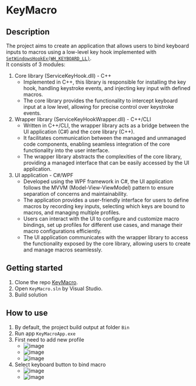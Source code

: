 # KeyMacro
## Description
The project aims to create an application that allows users to bind keyboard inputs to macros using a low-level key hook implemented with [`SetWindowsHookEx(WH_KEYBOARD_LL)`](https://learn.microsoft.com/en-us/windows/win32/api/winuser/nf-winuser-setwindowshookexw).</br>
It consists of 3 modules:
1. Core library (ServiceKeyHook.dll) - C++
   - Implemented in C++, this library is responsible for installing the key hook, handling keystroke events, and injecting key input with defined macros.
   - The core library provides the functionality to intercept keyboard input at a low level, allowing for precise control over keystroke events.
2. Wrapper library (ServiceKeyHookWrapper.dll) - C++/CLI
   - Written in C++/CLI, the wrapper library acts as a bridge between the UI application (C#) and the core library (C++).
   - It facilitates communication between the managed and unmanaged code components, enabling seamless integration of the core functionality into the user interface.
   - The wrapper library abstracts the complexities of the core library, providing a managed interface that can be easily accessed by the UI application.
3.  UI application - C#/WPF
    - Developed using the WPF framework in C#, the UI application follows the MVVM (Model-View-ViewModel) pattern to ensure separation of concerns and maintainability.
    - The application provides a user-friendly interface for users to define macros by recording key inputs, selecting which keys are bound to macros, and managing multiple profiles.
    - Users can interact with the UI to configure and customize macro bindings, set up profiles for different use cases, and manage their macro configurations efficiently.
    - The UI application communicates with the wrapper library to access the functionality exposed by the core library, allowing users to create and manage macros seamlessly.
  
## Getting started
1. Clone the repo [KeyMacro](https://github.com/tdthanhdat93/KeyMacro.git).
2. Open `KeyMacro.sln` by Visual Studio.
3. Build solution

## How to use
1. By default, the project build output at folder `Bin`
2. Run app `KeyMacroApp.exe`
3. First need to add new profile
   - ![image](https://github.com/tdthanhdat93/KeyMacro/assets/104155665/4b2fafa8-04d9-4394-b47d-be1261ff6773)
   - ![image](https://github.com/tdthanhdat93/KeyMacro/assets/104155665/9c68016a-5359-481c-90f9-001f25355005)
   - ![image](https://github.com/tdthanhdat93/KeyMacro/assets/104155665/ba4800b9-9416-4aec-8e88-f8e571d73909)
4. Select keyboard button to bind macro
   - ![image](https://github.com/tdthanhdat93/KeyMacro/assets/104155665/a4f1b4c7-42f5-4341-8404-04dcbfba2e32)
   - ![image](https://github.com/tdthanhdat93/KeyMacro/assets/104155665/a6ad8f18-5008-427a-a6c7-b17eeff7cb9b)


   
